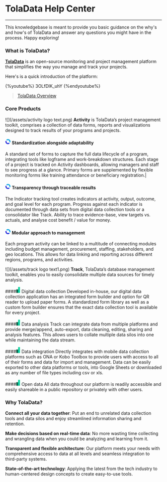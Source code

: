 
# TolaData Help Center
---
This knowledgebase is meant to provide you basic guidance on the why's and how's of TolaData and answer any questions you might have in the process. Happy exploring!

### What is TolaData?

[**TolaData**](http://toladata.com) is an open-source monitoring and project management platform that simplifies the way you manage and track your projects.

Here's is a quick introduction of the platform:

{%youtube%} 3OLfDlK_uhY {%endyoutube%}
> [TolaData Overview](https://youtu.be/3OLfDlK_uhY)

### Core Products

![](/assets/activity logo text.png)
**Activity** is TolaData’s project management toolkit, comprises a collection of data forms, reports and visualizations designed to track results of your programs and projects.

#### ![](/assets/Activity_Logo.jpg) Standardization alongside adaptability 
A standard set of forms to capture the full data lifecycle of a program, integrating tools like logframe and work-breakdown structures. Each stage of a project is tracked on Activity dashboards, allowing managers and staff to see progress at a glance. Primary forms are supplemented by flexible monitoring forms like training attendance or beneficiary registration.|

#### ![](/assets/Activity_Logo.jpg) Transparency through traceable results
The Indicator tracking tool creates indicators at activity, output, outcome, and goal level for each program. Progress against each indicator is documented through data sets from digital data collection tools or a consolidator like Track. Ability to trace evidence-base, view targets vs. actuals, and analyse cost benefit / value for money.

#### ![](/assets/Activity_Logo.jpg) Modular approach to management
Each program activity can be linked to a multitude of connecting modules including budget management, procurement, staffing, stakeholders, and geo locations. This allows for data linking and reporting across different regions, programs, and activities.

![](/assets/track logo text1.png)
**Track**, TolaData’s database management toolkit, enables you to easily consolidate multiple data sources for timely analysis.

####![](/assets/Track_Logo.jpg) Digital data collection 
Developed in-house, our digital data collection application has an integrated form builder and option for QR reader to upload paper forms.  A standardized form library as well as a custom form builder ensures that the exact data collection tool is available for every project.

####![](/assets/Track_Logo.jpg) Data analysis 
Track can integrate data from multiple platforms and provide merge/append, auto-export, data cleaning, editing, sharing and analysis features.
This allows users to collate multiple data silos into one while maintaining the data stream.

####![](/assets/Track_Logo.jpg) Data integration 
Directly integrates with mobile data collection platforms such as ONA or Kobo Toolbox to provide users with access to all of their forms and data for import and management. 
Data can be easily exported to other data platforms or tools, into Google Sheets or downloaded as any number of file types including csv or xls.

####![](/assets/Track_Logo.jpg) Open data
All data throughout our platform is readily accessible and easily shareable in a public repository or privately with other users.

### Why TolaData?
**Connect all your data together**: Put an end to unrelated data collection tools and data silos and enjoy streamlined information sharing and retention.

**Make decisions based on real-time data**: No more wasting time collecting and wrangling data when you could be analyzing and learning from it.

**Transparent and flexible architecture**: Our platform meets your needs with comprehensive access to data at all levels and seamless integration to third-party systems.

**State-of-the-art technology**: Applying the latest from the tech industry to human-centered design concepts to create easy-to-use tools.


